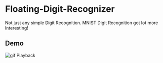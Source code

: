 # Floating-Digit-Recognizer
Not just any simple Digit Recognition. MNIST Digit Recognition got lot more Interesting!

## Demo
![gif Playback](DEMO/FLOATING-DIGIT-DEMO.gif)
<br><br>
